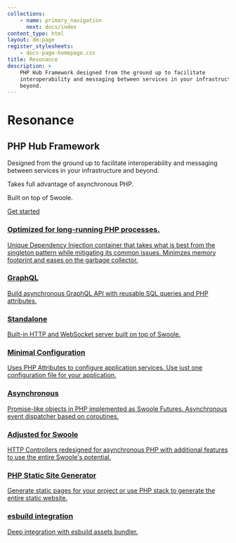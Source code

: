 ```yaml
---
collections: 
    - name: primary_navigation
      next: docs/index
content_type: html
layout: dm:page
register_stylesheets:
    - docs-page-homepage.css
title: Resonance
description: >
    PHP Hub Framework designed from the ground up to facilitate 
    interoperability and messaging between services in your infrastructure and
    beyond.
---
```


<div class="homepage">
    <div class="homepage__content">
        <hgroup class="homepage__title">
            <h1>Resonance</h1>
            <h2>PHP Hub Framework</h2>
            <p>
                Designed from the ground up to facilitate interoperability
                and messaging between services in your infrastructure and 
                beyond.
            </p>
            <p>
                Takes full advantage of asynchronous PHP.
            </p>
            <p>
                Built on top of Swoole.  
            </p>
            <a 
                class="homepage__title__cta"
                href="/docs/getting-started/"
            >
                Get started
            </a>
        </hgroup>
        <nav class="homepage__features">
            <a 
                class="homepage__feature" 
                href="/docs/features/dependency-injection/"
            >
                <h3 class="homepage__feature__title">
                    Optimized for long-running PHP processes. 
                </h3>
                <div class="homepage__feature__description">
                    Unique Dependency Injection container that takes what is best from the singleton pattern while mitigating its common issues. Minimzes memory footprint and eases on the garbage collector. 
                </div>
            </a>
            <a 
                class="homepage__feature" 
                href="/docs/features/graphql/"
            >
                <h3 class="homepage__feature__title">
                    GraphQL
                </h3>
                <div class="homepage__feature__description">
                    Build asynchronous GraphQL API with reusable SQL queries
                    and PHP attributes.
                </div>
            </a>
            <a 
                class="homepage__feature" 
                href="/docs/features/http/server.html"
            >
                <h3 class="homepage__feature__title">
                    Standalone
                </h3>
                <div class="homepage__feature__description">
                    Built-in HTTP and WebSocket server built on top of Swoole.
                </div>
            </a>
            <a 
                class="homepage__feature" 
                href="/docs/features/configuration/"
            >
                <h3 class="homepage__feature__title">
                    Minimal Configuration
                </h3>
                <div class="homepage__feature__description">
                    Uses PHP Attributes to configure application services. Use 
                    just one configuration file for your application.
                </div>
            </a>
            <a 
                class="homepage__feature" 
                href="/docs/features/swoole-futures/"
            >
                <h3 class="homepage__feature__title">
                    Asynchronous
                </h3>
                <div class="homepage__feature__description">
                    Promise-like objects in PHP implemented as Swoole Futures.
                    Asynchronous event dispatcher based on coroutines.
                </div>
            </a>
            <a 
                class="homepage__feature" 
                href="/docs/features/http/"
            >
                <h3 class="homepage__feature__title">
                    Adjusted for Swoole
                </h3>
                <div class="homepage__feature__description">
                    HTTP Controllers redesigned for asynchronous PHP with 
                    additional features to use the entire Swoole's potential.
                </div>
            </a>
            <a 
                class="homepage__feature" 
                href="/docs/features/generating-static-sites/"
            >
                <h3 class="homepage__feature__title">
                    PHP Static Site Generator
                </h3>
                <div class="homepage__feature__description">
                    Generate static pages for your project or use PHP
                    stack to generate the entire static website.
                </div>
            </a>
            <a 
                class="homepage__feature" 
                href="/docs/features/asset-bundling-esbuild/"
            >
                <h3 class="homepage__feature__title">
                    esbuild integration
                </h3>
                <div class="homepage__feature__description">
                    Deep integration with esbuild assets bundler.
                </div>
            </a>
        </nav>
    </div>
</div>
